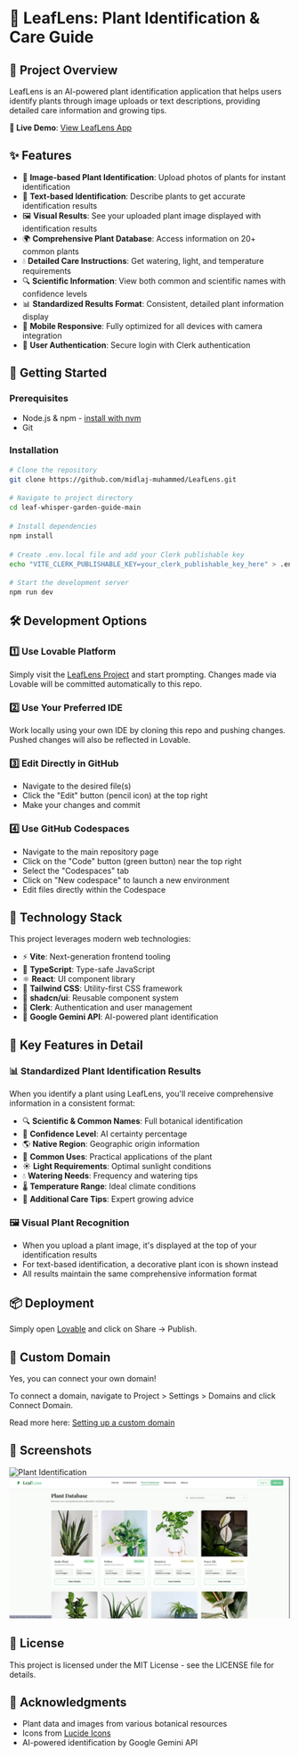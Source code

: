 # 🌿 LeafLens: Plant Identification & Care Guide

## 🌱 Project Overview

LeafLens is an AI-powered plant identification application that helps users identify plants through image uploads or text descriptions, providing detailed care information and growing tips.

**🔗 Live Demo**: [View LeafLens App](https://leaf-lens-one.vercel.app/)

<!-- You can add a banner image of your app here -->

## ✨ Features

- 📸 **Image-based Plant Identification**: Upload photos of plants for instant identification
- 📝 **Text-based Identification**: Describe plants to get accurate identification results
- 🖼️ **Visual Results**: See your uploaded plant image displayed with identification results
- 🌍 **Comprehensive Plant Database**: Access information on 20+ common plants
- 💧 **Detailed Care Instructions**: Get watering, light, and temperature requirements
- 🔍 **Scientific Information**: View both common and scientific names with confidence levels
- 📊 **Standardized Results Format**: Consistent, detailed plant information display
- 📱 **Mobile Responsive**: Fully optimized for all devices with camera integration
- 🔐 **User Authentication**: Secure login with Clerk authentication

## 🚀 Getting Started

### Prerequisites

- Node.js & npm - [install with nvm](https://github.com/nvm-sh/nvm#installing-and-updating)
- Git

### Installation

```sh
# Clone the repository
git clone https://github.com/midlaj-muhammed/LeafLens.git

# Navigate to project directory
cd leaf-whisper-garden-guide-main

# Install dependencies
npm install

# Create .env.local file and add your Clerk publishable key
echo "VITE_CLERK_PUBLISHABLE_KEY=your_clerk_publishable_key_here" > .env.local

# Start the development server
npm run dev
```

## 🛠️ Development Options

### 1️⃣ Use Lovable Platform

Simply visit the [LeafLens Project](https://lovable.dev/projects/dead4720-b7aa-439c-a42a-8770a3287f0c) and start prompting.
Changes made via Lovable will be committed automatically to this repo.

### 2️⃣ Use Your Preferred IDE

Work locally using your own IDE by cloning this repo and pushing changes.
Pushed changes will also be reflected in Lovable.

### 3️⃣ Edit Directly in GitHub

- Navigate to the desired file(s)
- Click the "Edit" button (pencil icon) at the top right
- Make your changes and commit

### 4️⃣ Use GitHub Codespaces

- Navigate to the main repository page
- Click on the "Code" button (green button) near the top right
- Select the "Codespaces" tab
- Click on "New codespace" to launch a new environment
- Edit files directly within the Codespace

## 🧰 Technology Stack

This project leverages modern web technologies:

- ⚡ **Vite**: Next-generation frontend tooling
- 📘 **TypeScript**: Type-safe JavaScript
- ⚛️ **React**: UI component library
- 🎨 **Tailwind CSS**: Utility-first CSS framework
- 🧩 **shadcn/ui**: Reusable component system
- 🔑 **Clerk**: Authentication and user management
- 🤖 **Google Gemini API**: AI-powered plant identification

## 🌟 Key Features in Detail

### 📊 Standardized Plant Identification Results

When you identify a plant using LeafLens, you'll receive comprehensive information in a consistent format:

- 🔍 **Scientific & Common Names**: Full botanical identification
- 🧠 **Confidence Level**: AI certainty percentage
- 🌎 **Native Region**: Geographic origin information
- 🌱 **Common Uses**: Practical applications of the plant
- ☀️ **Light Requirements**: Optimal sunlight conditions
- 💧 **Watering Needs**: Frequency and watering tips
- 🌡️ **Temperature Range**: Ideal climate conditions
- 🧪 **Additional Care Tips**: Expert growing advice

### 🖼️ Visual Plant Recognition

- When you upload a plant image, it's displayed at the top of your identification results
- For text-based identification, a decorative plant icon is shown instead
- All results maintain the same comprehensive information format

## 📦 Deployment

Simply open [Lovable](https://lovable.dev/projects/dead4720-b7aa-439c-a42a-8770a3287f0c) and click on Share -> Publish.

## 🔗 Custom Domain

Yes, you can connect your own domain!

To connect a domain, navigate to Project > Settings > Domains and click Connect Domain.

Read more here: [Setting up a custom domain](https://docs.lovable.dev/tips-tricks/custom-domain#step-by-step-guide)

## 📸 Screenshots


![Plant Identification](path/to/screenshot1.png)
![Plant Database](screenshot/Plant-Database.png)


## 📄 License

This project is licensed under the MIT License - see the LICENSE file for details.

## 🙏 Acknowledgments

- Plant data and images from various botanical resources
- Icons from [Lucide Icons](https://lucide.dev/)
- AI-powered identification by Google Gemini API


